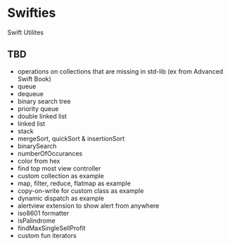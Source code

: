 # Swifties
Swift Utilites


## TBD
- operations on collections that are missing in std-lib (ex from Advanced Swift Book)
- queue
- dequeue
- binary search tree
- priority queue
- double linked list
- linked list
- stack
- mergeSort, quickSort & insertionSort 
- binarySearch
- numberOfOccurances
- color from hex
- find top most view controller
- custom collection as example
- map, filter, reduce, flatmap as example
- copy-on-write for custom class as example
- dynamic dispatch as example
- alertview extension to show alert from anywhere
- iso8601 formatter
- isPalindrome
- findMaxSingleSellProfit
- custom fun iterators
